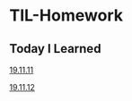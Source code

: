 # TIL-Homework

## Today I Learned

[19.11.11](https://jeonsangmin.github.io/2019/11/12/19-11-11/)

[19.11.12](https://jeonsangmin.github.io/2019/11/12/2019-11-12/)

